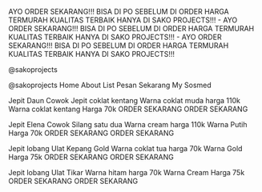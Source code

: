 AYO ORDER SEKARANG!!! BISA DI PO SEBELUM DI ORDER HARGA TERMURAH KUALITAS TERBAIK HANYA DI SAKO PROJECTS!!! - AYO ORDER SEKARANG!!! BISA DI PO SEBELUM DI ORDER HARGA TERMURAH KUALITAS TERBAIK HANYA DI SAKO PROJECTS!!! - AYO ORDER SEKARANG!!! BISA DI PO SEBELUM DI ORDER HARGA TERMURAH KUALITAS TERBAIK HANYA DI SAKO PROJECTS!!!

@sakoprojects

@sakoprojects
Home About List Pesan Sekarang My Sosmed
                       
Jepit Daun Cowok                           Jepit coklat kentang
Warna coklat muda harga 110k      Warna coklat kentang Harga 70k
ORDER SEKARANG                 ORDER SEKARANG
                           
Jepit Elena Cowok                         Silang satu dua
Warna cream harga 110k               Warna Putih Harga 70k
ORDER SEKARANG                 ORDER SEKARANG
                                
Jepit lobang                                    Ulat Kepang Gold
Warna coklat tua harga 70k           Warna Gold Harga 75k
ORDER SEKARANG                 ORDER SEKARANG
                                     
Jepit lobang                                    Ulat Tikar
Warna hitam harga 70k                  Warna Cream Harga 75k
ORDER SEKARANG                ORDER SEKARANG
